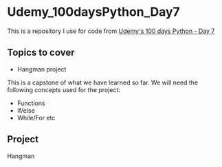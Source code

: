 # Udemy_100daysPython_Day7
This is a repository I use for code from [Udemy's 100 days Python - Day 7](https://www.udemy.com/course/100-days-of-code/learn/lecture/19140848#overview)

## Topics to cover
- Hangman project

This is a capstone of what we have learned so far.
We will need the following concepts used for the project:
- Functions
- if/else
- While/For
etc

## Project
Hangman